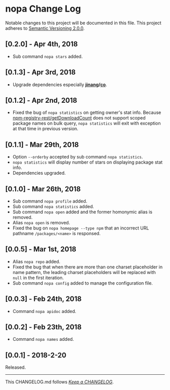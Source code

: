 #   nopa Change Log

Notable changes to this project will be documented in this file. This project adheres to [Semantic Versioning 2.0.0](http://semver.org/).

##  [0.2.0] - Apr 4th, 2018

*   Sub command `nopa stars` added.

##  [0.1.3] - Apr 3rd, 2018

*   Upgrade dependencies especially __[jinang](https://www.npmjs.com/package/jinang)/[co](https://github.com/YounGoat/jinang/blob/HEAD/docs/co.md)__.

##  [0.1.2] - Apr 2nd, 2018

*   Fixed the bug of `nopa statistics` on getting owner's stat info. Because [npm-registry-rest/getDownloadCount](https://www.npmjs.com/package/npm-registry-rest) does not support scoped package names on bulk query, `nopa statistics` will exit with exception at that time in previous version.

##  [0.1.1] - Mar 29th, 2018

*   Option `--orderby` accepted by sub command `nopa statistics`.
*   `nopa statistics` will display number of stars on displaying package stat info.
*   Dependencies upgraded.

##  [0.1.0] - Mar 26th, 2018

*   Sub command `nopa profile` added.
*   Sub command `nopa statistics` added.
*   Sub command `nopa open` added and the former homonymic alias is removed.
*   Alias `nopa open` is removed.
*   Fixed the bug on `nopa homepage --type npm` that an incorrect URL pathname `/packages/<name>` is responsed.

##	[0.0.5] - Mar 1st, 2018

*	Alias `nopa repo` added.
*	Fixed the bug that when there are more than one charset placeholder in name pattern, the leading charset placeholders will be replaced with `null` in the first iteration.
*	Sub command `nopa config` added to manage the configuration file.

##	[0.0.3] - Feb 24th, 2018

*	Command `nopa apidoc` added.

##	[0.0.2] - Feb 23th, 2018

*	Command `nopa names` added.

##	[0.0.1] - 2018-2-20

Released.

---
This CHANGELOG.md follows [*Keep a CHANGELOG*](http://keepachangelog.com/).
